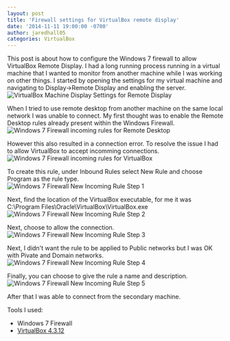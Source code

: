 ```yaml
---
layout: post
title: 'Firewall settings for VirtualBox remote display'
date: '2014-11-11 19:00:00 -0700'
author: jaredhall05
categories: VirtualBox
---
```


This post is about how to configure the Windows 7 firewall to allow VirtualBox Remote Display.
I had a long running process running in a virtual machine that I wanted to monitor from another machine while I was working on other things.
I started by opening the settings for my virtual machine and navigating to Display->Remote Display and enabling the server.<br />
<img class="img-responsive" alt="VirtualBox Machine Display Settings for Remote Display"
     src="{{ site.baseurl }}/assets/2014-11-11/VirtualBoxSettingsScreenshot-small-min.jpg"
     srcset="{{ site.baseurl }}/assets/2014-11-11/VirtualBoxSettingsScreenshot-small-min.jpg 260w,
             {{ site.baseurl }}/assets/2014-11-11/VirtualBoxSettingsScreenshot-min.jpg 657w"
     sizes="(min-width:768px) 657px,
            calc(100vw - 30px)" />

When I tried to use remote desktop from another machine on the same local network I was unable to connect.
My first thought was to enable the Remote Desktop rules already present within the Windows Firewall.<br />
<img class="img-responsive" alt="Windows 7 Firewall incoming rules for Remote Desktop"
     src="{{ site.baseurl }}/assets/2014-11-11/RemoteDesktopScreenshot-small-min.jpg"
     srcset="{{ site.baseurl }}/assets/2014-11-11/RemoteDesktopScreenshot-small-min.jpg 260w,
             {{ site.baseurl }}/assets/2014-11-11/RemoteDesktopScreenshot-min.jpg 937w"
     sizes="(min-width:768px) 937px,
            calc(100vw - 30px)" />

However this also resulted in a connection error.
To resolve the issue I had to allow VirtualBox to accept incomming connections.<br />
<img class="img-responsive" alt="Windows 7 Firewall incoming rules for VirtualBox"
     src="{{ site.baseurl }}/assets/2014-11-11/VirtualBoxScreenshot-small-min.jpg"
     srcset="{{ site.baseurl }}/assets/2014-11-11/VirtualBoxScreenshot-small-min.jpg 260w,
             {{ site.baseurl }}/assets/2014-11-11/VirtualBoxScreenshot-min.jpg 937w"
     sizes="(min-width:768px) 937px,
            calc(100vw - 30px)" />

To create this rule, under Inbound Rules select New Rule and choose Program as the rule type.<br />
<img class="img-responsive" alt="Windows 7 Firewall New Incoming Rule Step 1"
     src="{{ site.baseurl }}/assets/2014-11-11/Firewall-Add-App-Rule-Step-1-small-min.jpg"
     srcset="{{ site.baseurl }}/assets/2014-11-11/Firewall-Add-App-Rule-Step-1-small-min.jpg 260w,
             {{ site.baseurl }}/assets/2014-11-11/Firewall-Add-App-Rule-Step-1-min.jpg 728w"
     sizes="(min-width:768px) 728px,
            calc(100vw - 30px)" />

Next, find the location of the VirtualBox executable, for me it was C:\Program Files\Oracle\VirtualBox\VirtualBox.exe<br />
<img class="img-responsive" alt="Windows 7 Firewall New Incoming Rule Step 2"
     src="{{ site.baseurl }}/assets/2014-11-11/Firewall-Add-App-Rule-Step-2-small-min.jpg"
     srcset="{{ site.baseurl }}/assets/2014-11-11/Firewall-Add-App-Rule-Step-2-small-min.jpg 260w,
             {{ site.baseurl }}/assets/2014-11-11/Firewall-Add-App-Rule-Step-2-min.jpg 728w"
     sizes="(min-width:768px) 728px,
            calc(100vw - 30px)" />

Next, choose to allow the connection.<br />
<img class="img-responsive" alt="Windows 7 Firewall New Incoming Rule Step 3"
     src="{{ site.baseurl }}/assets/2014-11-11/Firewall-Add-App-Rule-Step-3-small-min.jpg"
     srcset="{{ site.baseurl }}/assets/2014-11-11/Firewall-Add-App-Rule-Step-3-small-min.jpg 260w,
             {{ site.baseurl }}/assets/2014-11-11/Firewall-Add-App-Rule-Step-3-min.jpg 728w"
     sizes="(min-width:768px) 728px,
            calc(100vw - 30px)" />

Next, I didn't want the rule to be applied to Public networks but I was OK with Pivate and Domain networks.<br />
<img class="img-responsive" alt="Windows 7 Firewall New Incoming Rule Step 4"
     src="{{ site.baseurl }}/assets/2014-11-11/Firewall-Add-App-Rule-Step-4-small-min.jpg"
     srcset="{{ site.baseurl }}/assets/2014-11-11/Firewall-Add-App-Rule-Step-4-small-min.jpg 260w,
             {{ site.baseurl }}/assets/2014-11-11/Firewall-Add-App-Rule-Step-4-min.jpg 728w"
     sizes="(min-width:768px) 728px,
            calc(100vw - 30px)" />

Finally, you can choose to give the rule a name and description.<br />
<img class="img-responsive" alt="Windows 7 Firewall New Incoming Rule Step 5"
     src="{{ site.baseurl }}/assets/2014-11-11/Firewall-Add-App-Rule-Step-5-small-min.jpg"
     srcset="{{ site.baseurl }}/assets/2014-11-11/Firewall-Add-App-Rule-Step-5-small-min.jpg 260w,
             {{ site.baseurl }}/assets/2014-11-11/Firewall-Add-App-Rule-Step-5-min.jpg 728w"
     sizes="(min-width:768px) 728px,
            calc(100vw - 30px)" />

After that I was able to connect from the secondary machine.

Tools I used:

- Windows 7 Firewall
- [VirtualBox 4.3.12](https://www.virtualbox.org/)